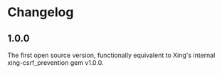 # Changelog

## 1.0.0

The first open source version, functionally equivalent to Xing's internal
xing-csrf_prevention gem v1.0.0.
